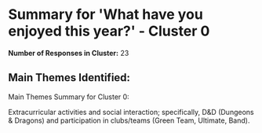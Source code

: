 # Summary for 'What have you enjoyed this year?' - Cluster 0

**Number of Responses in Cluster:** 23

## Main Themes Identified:

Main Themes Summary for Cluster 0:

Extracurricular activities and social interaction; specifically,  D&D (Dungeons & Dragons) and participation in clubs/teams (Green Team, Ultimate, Band).